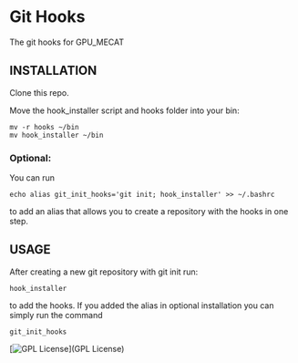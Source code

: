 # Git Hooks
The git hooks for GPU_MECAT  

## INSTALLATION

Clone this repo. 

Move the hook_installer script and hooks folder into your bin:
```
mv -r hooks ~/bin
mv hook_installer ~/bin
```

### Optional:
You can run
```
echo alias git_init_hooks='git init; hook_installer' >> ~/.bashrc
```
to add an alias that allows you to create a repository with the hooks in one
step.

## USAGE
After creating a new git repository with git init run:
```
hook_installer
```
to add the hooks. If you added the alias in optional installation you can
simply run the command
```
git_init_hooks
```

[![GPL License](http://darrienglasser.com/gpl-v3-logo.jpg)](GPL License)
